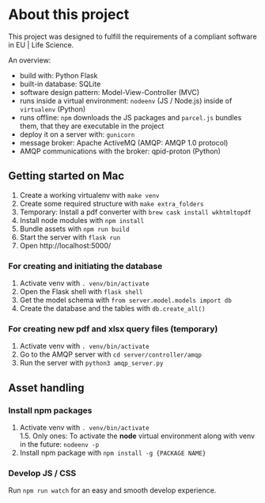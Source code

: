# About this project

This project was designed to fulfill the requirements of a compliant software in EU | Life Science.

An overview:

-   build with: Python Flask
-   built-in database: SQLite
-   software design pattern: Model-View-Controller (MVC)
-   runs inside a virtual environment: `nodeenv` (JS / Node.js) inside of `virtualenv` (Python)
-   runs offline: `npm` downloads the JS packages and `parcel.js` bundles them, that they are executable in the project
-   deploy it on a server with: `gunicorn`
-   message broker: Apache ActiveMQ (AMQP: AMQP 1.0 protocol)
  -   AMQP communications with the broker: qpid-proton (Python)

## Getting started on Mac
1. Create a working virtualenv with `make venv`
2. Create some required structure with `make extra_folders`
3. Temporary: Install a pdf converter with `brew cask install wkhtmltopdf`
4. Install node modules with `npm install`
5. Bundle assets with `npm run build`
6. Start the server with `flask run`
7. Open http://localhost:5000/ 

### For creating and initiating the database
1. Activate venv with `. venv/bin/activate`
2. Open the Flask shell with `flask shell`
3. Get the model schema with `from server.model.models import db`
4. Create the database and the tables with `db.create_all()`

### For creating new pdf and xlsx query files (temporary) 
1. Activate venv with `. venv/bin/activate`
2. Go to the AMQP server with `cd server/controller/amqp`
3. Run the server with `python3 amqp_server.py`

## Asset handling
### Install npm packages
1. Activate venv with `. venv/bin/activate`  
1.5. Only ones: To activate the **node** virtual environment along with venv in the future: `nodeenv -p`
2. Install npm package with `npm install -g {PACKAGE NAME}`
### Develop JS / CSS
Run `npm run watch` for an easy and smooth develop experience.
